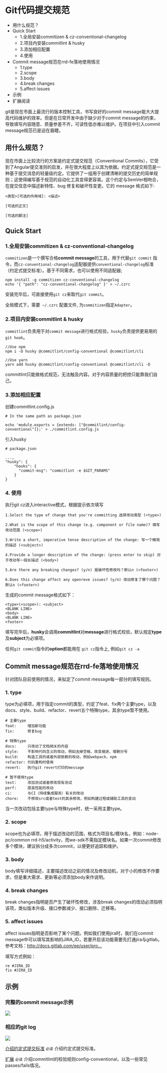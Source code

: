 # Git代码提交规范

- 用什么规范？
- Quick Start
    - 1.全局安装commitizen & cz-conventional-changelog
    - 2.项目内安装commitlint & husky
    - 3.添加相应配置
    - 4.使用
- Commit message规范在rrd-fe落地使用情况
    - 1.type
    - 2.scope
    - 3.body
    - 4.break changes
    - 5.affect issues
- 示例
- 扩展阅读

git是现在市面上最流行的版本控制工具，书写良好的commit message能大大提高代码维护的效率。但是在日常开发中由于缺少对于commit message的约束，导致填写内容随意、质量参差不齐，可读性低亦难以维护。在项目中引入commit message规范已是迫在眉睫。


## 用什么规范？

现在市面上比较流行的方案是约定式提交规范（Conventional Commits），它受到了Angular提交准则的启发，并在很大程度上以其为依据。约定式提交规范是一种基于提交消息的轻量级约定。它提供了一组用于创建清晰的提交历史的简单规则；这使得编写基于规范的自动化工具变得更容易。这个约定与SemVer相吻合，在提交信息中描述新特性、bug 修复和破坏性变更。它的 message 格式如下:

```
<类型>[可选的作用域]: <描述>

[可选的正文]

[可选的脚注]

```
## Quick Start

### 1.全局安装commitizen & cz-conventional-changelog

`commitizen`是一个撰写合格**commit message**的工具，用于代替`git commit` 指令，而`cz-conventional-changelog`适配器提供`conventional-changelog`标准（约定式提交标准）。基于不同需求，也可以使用不同适配器;

```
npm install -g commitizen cz-conventional-changelog
echo '{ "path": "cz-conventional-changelog" }' > ~/.czrc
```

安装完毕后，可直接使用`git cz`来取代`git commit`。

全局模式下，需要` ~/.czrc` 配置文件, 为`commitizen`指定`Adapter`。

### 2.项目内安装commitlint & husky

`commitlint`负责用于对`commit message`进行格式校验，`husky`负责提供更易用的`git hook`。
```
//Use npm
npm i -D husky @commitlint/config-conventional @commitlint/cli

//Use yarn
yarn add husky @commitlint/config-conventional @commitlint/cli -D
```
commitlint只能做格式规范，无法触及内容。对于内容质量的把控只能靠我们自己。

### 3.添加相应配置

创建commitlint.config.js
```
# In the same path as package.json

echo 'module.exports = {extends: ["@commitlint/config-conventional"]};' > ./commitlint.config.js
```

引入husky

```
# package.json

...,
"husky": {
    "hooks": {
      "commit-msg": "commitlint -e $GIT_PARAMS"
    }
}
```

### 4. 使用

执行git cz进入interactive模式，根据提示依次填写
```
1.Select the type of change that you're committing 选择改动类型 (<type>)

2.What is the scope of this change (e.g. component or file name)? 填写改动范围 (<scope>)

3.Write a short, imperative tense description of the change: 写一个精简的描述 (<subject>)

4.Provide a longer description of the change: (press enter to skip) 对于改动写一段长描述 (<body>)

5.Are there any breaking changes? (y/n) 是破坏性修改吗？默认n (<footer>)

6.Does this change affect any openreve issues? (y/n) 改动修复了哪个问题？默认n (<footer>)

```

生成的commit message格式如下：

```
<type>(<scope>): <subject>
<BLANK LINE>
<body>
<BLANK LINE>
<footer>
```

填写完毕后，**husky**会调用**commitlint**对**message**进行格式校验，默认规定**type**及**subject**为必填项。

任何`git commit`指令的**option**都能用在 `git cz`指令上, 例如`git cz -a`


## Commit message规范在rrd-fe落地使用情况

针对团队目前使用的情况，来拟定了commit message每一部分的填写规则。

### 1. type

type为必填项，用于指定commit的类型，约定了feat、fix两个主要type，以及docs、style、build、refactor、revert五个特殊type，其余type暂不使用。
```
# 主要type
feat:     增加新功能
fix:      修复bug

# 特殊type
docs:     只改动了文档相关的内容
style:    不影响代码含义的改动，例如去掉空格、改变缩进、增删分号
build:    构造工具的或者外部依赖的改动，例如webpack，npm
refactor: 代码重构时使用
revert:   执行git revert打印的message

# 暂不使用type
test:     添加测试或者修改现有测试
perf:     提高性能的改动
ci:       与CI（持续集成服务）有关的改动
chore:    不修改src或者test的其余修改，例如构建过程或辅助工具的变动

```

当一次改动包括主要type与特殊type时，统一采用主要type。

### 2. scope
scope也为必填项，用于描述改动的范围，格式为项目名/模块名，例如：node-pc/common rrd-h5/activity，而we-sdk不需指定模块名。如果一次commit修改多个模块，建议拆分成多次commit，以便更好追踪和维护。

### 3. body
body填写详细描述，主要描述改动之前的情况及修改动机，对于小的修改不作要求，但是重大需求、更新等必须添加body来作说明。

### 4. break changes
break changes指明是否产生了破坏性修改，涉及break changes的改动必须指明该项，类似版本升级、接口参数减少、接口删除、迁移等。

### 5. affect issues
affect issues指明是否影响了某个问题。例如我们使用jira时，我们在commit message中可以填写其影响的JIRA_ID，若要开启该功能需要先打通jira与gitlab。参考文档：http://docs.gitlab.com/ee/user/pro…

填写方式例如：

```
re #JIRA_ID
fix #JIRA_ID
```

## 示例
### 完整的commit message示例

<a data-fancybox title="" href="http://blog.colastar.club/static/images/commit-lint.jpg">![](http://blog.colastar.club/static/images/commit-lint.jpg)</a>

### 相应的git log
<a data-fancybox title="" href="http://blog.colastar.club/static/images/commitlint-log.jpg">![](http://blog.colastar.club/static/images/commitlint-log.jpg)</a>

[介绍约定式提交标准](https://www.conventionalcommits.org/zh-hans/v1.0.0-beta.4/#%e7%ba%a6%e5%ae%9a%e5%bc%8f%e6%8f%90%e4%ba%a4%e8%a7%84%e8%8c%83) `必读` 介绍约定式提交标准。

[扩展](https://github.com/conventional-changelog/commitlint/tree/master/%40commitlint/config-conventional#type-enum)
`必读`  介绍commitlint的校验规则config-conventional，以及一些常见passes/fails情况。



